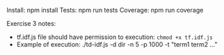 Install: npm install
Tests: npm run tests
Coverage: npm run coverage

Exercise 3 notes:
- tf.idf.js file should have permission to execution: `chmod +x tf.idf.js`
- Example of execution: ./td-idf.js -d dir -n 5 -p 1000 -t "term1 term2 ..."